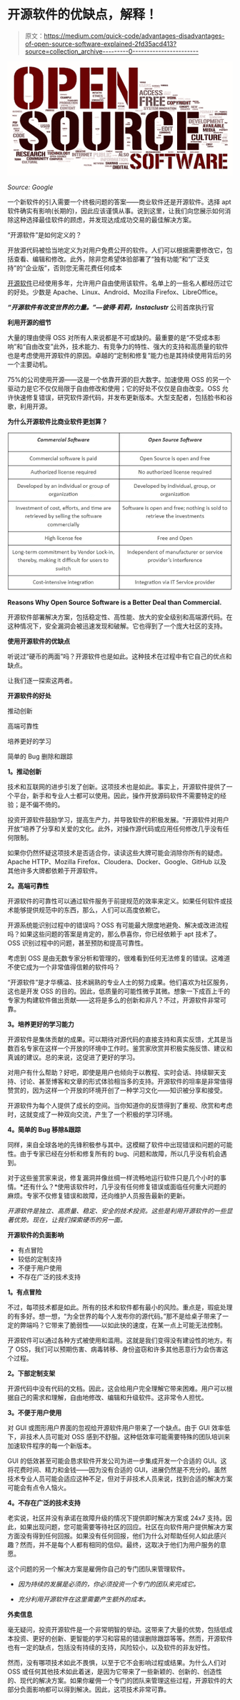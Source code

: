 # 开源软件的优缺点，解释！

> 原文：<https://medium.com/quick-code/advantages-disadvantages-of-open-source-software-explained-2fd35acd413?source=collection_archive---------0----------------------->

![](img/283ce29bc83395e1ecd116ab00a8d2b5.png)

*Source: Google*

一个新软件的引入需要一个终极问题的答案——商业软件还是开源软件。选择 apt 软件确实有影响(长期的)，因此应该谨慎从事。说到这里，让我们向您展示如何消除这种选择最佳软件的顾虑，并发现达成成功交易的最佳解决方案。

“开源软件”是如何定义的？

开放源代码被恰当地定义为对用户免费公开的软件。人们可以根据需要修改它，包括查看、编辑和修改。此外，除非您希望体验部署了“独有功能”和“广泛支持”的“企业版”，否则您无需花费任何成本

[开源软件](https://en.wikipedia.org/wiki/Open-source_software)已经使用多年，允许用户自由使用该软件。名单上的一些名人都经历过它的好处。少数是 Apache、Linux、Android、Mozilla Firefox、LibreOffice。

***“开源软件有改变世界的力量。”—彼得·莉莉，Instaclustr*** 公司首席执行官

**利用开源的细节**

大量的理由使得 OSS 对所有人来说都是不可或缺的。最重要的是“不受成本影响”和“自由改变”此外，技术能力、有竞争力的特性、强大的支持和高质量的软件也是考虑使用开源软件的原因。卓越的“定制和修复”能力也是其持续使用背后的另一个主要动机。

75%的公司使用开源——这是一个依靠开源的巨大数字。加速使用 OSS 的另一个驱动力是它不仅仅局限于自由修改和使用；它的好处不仅仅是自由改变。OSS 允许快速修复错误，研究软件源代码，并发布更新版本。大型支配者，包括脸书和谷歌，利用开源。

**为什么开源软件比商业软件更划算？**

![](img/b7083c4edb2d9887d481a5c95a9d624d.png)

**Reasons Why Open Source Software is a Better Deal than Commercial.**

开源软件部署解决方案，包括稳定性、高性能、放大的安全级别和高端源代码。在这种情况下，安全漏洞会被迅速发现和破解。它也得到了一个庞大社区的支持。

**使用开源软件的优缺点**

听说过“硬币的两面”吗？开源软件也是如此。这种技术在过程中有它自己的优点和缺点。

让我们逐一探索这两者。

**开源软件的好处**

推动创新

高端可靠性

培养更好的学习

简单的 Bug 删除和跟踪

**1。推动创新**

技术和互联网的进步引发了创新。这项技术也是如此。事实上，开源软件提供了一个平台，新手和专业人士都可以使用。因此，操作开放源码软件不需要特定的经验；是不偏不倚的。

投资开源软件鼓励学习，提高生产力，并导致软件的积极发展。“开源软件对用户开放”培养了分享和关爱的文化。此外，对操作源代码或应用任何修改几乎没有任何限制。

如果你仍然怀疑这项技术是否适合你，读读这些大牌可能会消除你所有的疑虑。Apache HTTP、Mozilla Firefox、Cloudera、Docker、Google、GitHub 以及其他许多大牌都依赖于开源软件。

**2。高端可靠性**

开源软件的可靠性可以通过软件服务于前提规范的效率来定义。如果任何软件或技术能够提供规范中的东西，那么，人们可以高度依赖它。

开源系统能识别过程中的错误吗？OSS 有可能最大限度地避免、解决或改进流程吗？如果这些问题的答案是肯定的，那么恭喜你，你已经依赖于 apt 技术了。OSS 识别过程中的问题，甚至预防和提高可靠性。

考虑到 OSS 是由无数专家分析和管理的，很难看到任何无法修复的错误。这难道不使它成为一个非常值得信赖的软件吗？

“开源软件”是才华横溢、技术娴熟的专业人士的努力成果。他们喜欢为社区服务，这也是开发 OSS 的目的。因此，低质量的可能性微乎其微。想象一下成百上千的专家为构建软件做出贡献——这将是多么的创新和非凡？不过，开源软件非常可靠。

**3。培养更好的学习能力**

开源软件是集体贡献的成果。可以期待对源代码的直接支持和真实反馈，尤其是当数百名专家在这样一个开放的环境中工作时。鉴赏家欣赏并积极实施反馈、建议和真诚的建议。总的来说，这促进了更好的学习。

对用户有什么帮助？好吧，即使是用户也倾向于以教程、实时会话、持续聊天支持、讨论、甚至博客和文章的形式体验相当多的支持。开源软件的坦率是非常值得赞赏的，因为这样一个开放的环境开创了一种学习文化——知识被分享和接受。

开源软件为每个人提供了成长的空间。当你知道你的反馈得到了重视、欣赏和考虑时，这就变成了一种双向交流，产生了一个积极的学习环境。

**4。简单的 Bug 移除&跟踪**

同样，来自全球各地的先锋积极参与其中。这模糊了软件中出现错误和问题的可能性。由于专家已经在分析和修复所有的 bug、问题和故障，所以几乎没有机会遇到。

对于这些鉴赏家来说，修复漏洞并像丝绸一样流畅地运行软件只是几个小时的事情。*还有什么？*使用该软件时，几乎没有任何修复错误或面临任何重大问题的麻烦。专家不仅修复错误和故障，还向维护人员报告最新的更新。

*开源软件是独立、高质量、稳定、安全的技术投资。这些是利用开源软件的一些显著优势。现在，让我们探索硬币的另一面。*

**开源软件的负面影响**

*   有点冒险
*   较低的定制支持
*   不便于用户使用
*   不存在广泛的技术支持

**1。有点冒险**

不过，每项技术都是如此。所有的技术和软件都有最小的风险。重点是，瑕疵处理的有多好。想一想，“为全世界的每个人发布你的源代码。”那不是给桌子带来了一定的弊端吗？它带来了脆弱性——以如此快的速度，在某一点上可能无法控制。

开源软件可以通过各种方式被使用和滥用。这就是我们变得没有建设性的地方。有了 OSS，我们可以预期伤害、病毒转移、身份盗窃和许多其他恶意行为会伤害这个过程。

**2。下部定制支架**

开源代码中没有代码的文档。因此，这会给用户完全理解它带来困难。用户可以根据自己的需求和理解，自由地修改、编辑和升级软件。这非常令人担忧。

**3。不便于用户使用**

对 GUI 或图形用户界面的忽视给开源软件用户带来了一个缺点。由于 GUI 效率低下，非技术人员可能对 OSS 感到不舒服。这种低效率可能需要特殊的团队培训来加速软件程序的每一个新版本。

GUI 的低效甚至可能会恳求软件开发公司为进一步集成开发一个合适的 GUI。这将花费时间、精力和金钱——因为没有合适的 GUI，进展仍然是不充分的。虽然技术专业人员可能会适应这种不足，但对于非技术人员来说，找到合适的解决方案可能会有点令人恼火。

**4。不存在广泛的技术支持**

老实说，社区并没有承诺在故障升级的情况下提供即时解决方案或 24x7 支持。因此，如果出现问题，您可能需要等待社区的回应。社区在向软件用户提供解决方案方面没有得到任何回报。如果没有任何回报，他们为什么对帮助任何人如此感兴趣？然而，并不是每个人都有相同的信仰。最终，这取决于他们为用户服务的意愿。

这个问题的另一个解决方案是雇佣你自己的专门团队来管理软件。

- *因为持续的发展是必须的，你必须投资一个专门的团队来完成它。*

- *充分利用开源软件在这里需要产生额外的成本。*

**外卖信息**

毫无疑问，投资开源软件是一个非常明智的举动。这带来了大量的优势，包括低成本投资、更好的创新、更智能的学习和容易的错误删除跟踪等等。然而，开源软件也有一定的缺点，包括没有持续的支持，风险较小，以及软件的非友好性。

然而，没有哪项技术如此不畏惧，以至于它不会影响过程或结果。为什么人们对 OSS 或任何其他技术如此着迷，是因为它带来了一些新颖的、创新的、创造性的、现代的解决方案。如果你雇佣一个专门的团队来管理这些过程，开源软件的大部分负面影响都可以得到解决。因此，这项技术非常可靠。